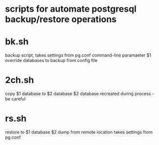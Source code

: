# scripts for automate postgresql backup/restore operations

# bk.sh
backup script, takes settings from pg.conf
command-line paramaeter $1 override databases to backup from config file

# 2ch.sh
copy $1 database to $2 database
$2 database recreated during process - be careful

# rs.sh
restore to $1 database $2 dump from remote location
takes settings from pg.conf

